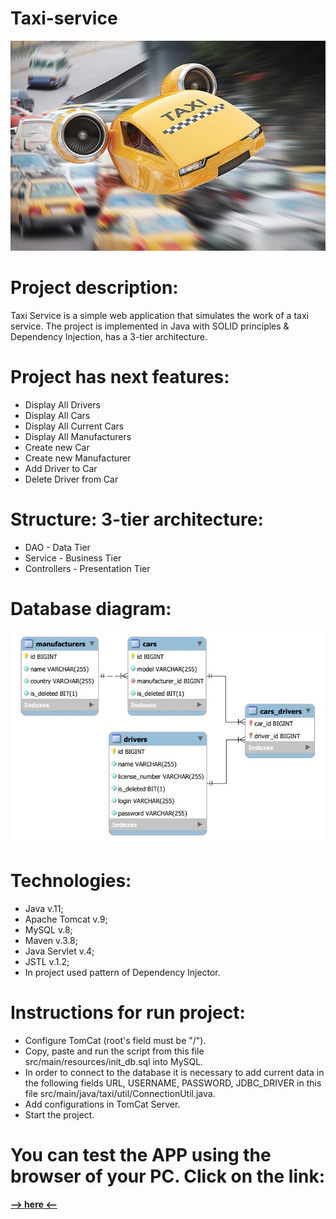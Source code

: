 ﻿# Taxi-service
![taxi_fly.jpg](taxi_fly.jpg)

# Project description:
Taxi Service is a simple web application that simulates the work of a taxi service.
The project is implemented in Java with SOLID principles & Dependency Injection, has a 3-tier architecture.

# Project has next features:
- Display All Drivers
- Display All Cars
- Display All Current Cars
- Display All Manufacturers
- Create new Car
- Create new Manufacturer
- Add Driver to Car
- Delete Driver from Car

# Structure: 3-tier architecture:
- DAO - Data Tier
- Service - Business Tier
- Controllers - Presentation Tier

# Database diagram:
![diagram.jpg](diagram.jpg)

# Technologies:
- Java v.11;
- Apache Tomcat v.9;
- MySQL v.8;
- Maven v.3.8;
- Java Servlet v.4;
- JSTL v.1.2;
- In project used pattern of Dependency Injector.

# Instructions for run project:
- Configure TomСat (root's field must be "/").
- Copy, paste and run the script from this file src/main/resources/init_db.sql into MySQL. 
- In order to connect to the database it is necessary to add current data in the following fields URL, USERNAME, PASSWORD, JDBC_DRIVER in this file src/main/java/taxi/util/ConnectionUtil.java.
- Add configurations in TomCat Server.
- Start the project.

# You can test the APP using the browser of your PC. Click on the link:
[**--> here <--**](https://service-taxi-nba.herokuapp.com)
